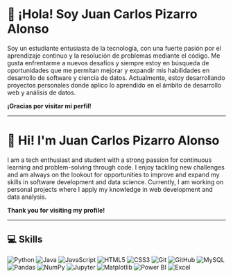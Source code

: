 
# 👋 ¡Hola! Soy Juan Carlos Pizarro Alonso
Soy un estudiante entusiasta de la tecnología, con una fuerte pasión por el aprendizaje continuo y la resolución de problemas mediante el código. Me gusta enfrentarme a nuevos desafíos y siempre estoy en búsqueda de oportunidades que me permitan mejorar y expandir mis habilidades en desarrollo de software y ciencia de datos. Actualmente, estoy desarrollando proyectos personales donde aplico lo aprendido en el ámbito de desarrollo web y análisis de datos.

**¡Gracias por visitar mi perfil!**

---

# 👋 Hi! I'm Juan Carlos Pizarro Alonso
I am a tech enthusiast and student with a strong passion for continuous learning and problem-solving through code. I enjoy tackling new challenges and am always on the lookout for opportunities to improve and expand my skills in software development and data science. Currently, I am working on personal projects where I apply my knowledge in web development and data analysis.

**Thank you for visiting my profile!** 

---

## 💻 Skills

![Python](https://img.shields.io/badge/-Python-3776AB?logo=python&logoColor=white&style=flat)
![Java](https://img.shields.io/badge/Java-ED8B00?logo=openjdk&logoColor=white)
![JavaScript](https://img.shields.io/badge/-JavaScript-F7DF1E?logo=javascript&logoColor=black&style=flat)
![HTML5](https://img.shields.io/badge/-HTML5-E34F26?logo=html5&logoColor=white&style=flat)
![CSS3](https://img.shields.io/badge/-CSS3-1572B6?logo=css3&logoColor=white&style=flat)
![Git](https://img.shields.io/badge/-Git-F05032?logo=git&logoColor=white&style=flat)
![GitHub](https://img.shields.io/badge/-GitHub-181717?logo=github&logoColor=white&style=flat)
![MySQL](https://img.shields.io/badge/-MySQL-4479A1?logo=mysql&logoColor=white&style=flat)
![Pandas](https://img.shields.io/badge/-Pandas-150458?logo=pandas&logoColor=white&style=flat)
![NumPy](https://img.shields.io/badge/-NumPy-013243?logo=numpy&logoColor=white&style=flat)
![Jupyter](https://img.shields.io/badge/-Jupyter-F37626?logo=jupyter&logoColor=white&style=flat)
![Matplotlib](https://img.shields.io/badge/-Matplotlib-11557C?logo=plotly&logoColor=white&style=flat)
![Power BI](https://img.shields.io/badge/-Power%20BI-F2C811?logo=power-bi&logoColor=black&style=flat)
![Excel](https://img.shields.io/badge/-Excel-217346?logo=microsoft-excel&logoColor=white&style=flat)

